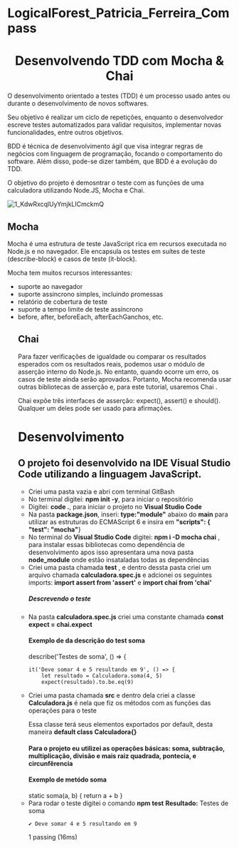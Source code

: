 # LogicalForest_Patricia_Ferreira_Compass

<h1 align="center">Desenvolvendo TDD com Mocha & Chai</h1>

<p>O desenvolvimento orientado a testes (TDD) é um processo usado antes ou durante o desenvolvimento de novos softwares. <p>Seu objetivo é realizar um ciclo de repetições, enquanto o desenvolvedor escreve testes automatizados para validar requisitos, implementar novas funcionalidades, entre outros objetivos.</p>

<p>BDD é técnica de desenvolvimento ágil que visa integrar regras de negócios com linguagem de programação, focando o comportamento do software. Além disso, pode-se dizer também, que BDD é a evolução do TDD.</p>

O objetivo do projeto é demosntrar o teste com as funções de uma calculadora utilizando Node.JS, Mocha e Chai.

![1_KdwRxcqlUyYmjkLICmckmQ](https://user-images.githubusercontent.com/65580919/187076167-334a42d6-dd78-4328-bc92-e050a2253ab6.png)

<h2>Mocha</h2>
Mocha é uma estrutura de teste JavaScript rica em recursos executada no Node.js e no navegador. Ele encapsula os testes em suítes de teste (describe-block) e casos de teste (it-block).

Mocha tem muitos recursos interessantes:
<ul>
<li>suporte ao navegador</li>
<li>suporte assíncrono simples, incluindo promessas</li>
<li>relatório de cobertura de teste</li>
<li>suporte a tempo limite de teste assíncrono</li>
<li>before, after, beforeEach, afterEachGanchos, etc.</li>

<h2>Chai</h2>
Para fazer verificações de igualdade ou comparar os resultados esperados com os resultados reais, podemos usar o módulo de asserção interno do Node.js. No entanto, quando ocorre um erro, os casos de teste ainda serão aprovados. Portanto, Mocha recomenda usar outras bibliotecas de asserção e, para este tutorial, usaremos Chai .

Chai expõe três interfaces de asserção: expect(), assert() e should(). Qualquer um deles pode ser usado para afirmações.

<h1>Desenvolvimento</h1>
<h2>O projeto foi desenvolvido na IDE <b>Visual Studio Code</b>  utilizando a linguagem JavaScript.</h2>

<ul>
<li> Criei uma pasta vazia e abri com terminal GitBash</li>
<li> No terminal digitei: <b>npm init -y</b>, para iniciar o repositório</li>
<li> Digitei: <b>code .</b>, para iniciar o projeto no <b>Visual Studio Code</b></li>
<li> Na pasta <b>package.json</b>, inseri:  <b>type:"module"</b> abaixo do <b>main</b> para utilizar as estruturas do ECMAScript 6 e insira em <b> "scripts": {
    "test": "mocha"</b>}</li>

<li> No terminal do <b>Visual Studio Code</b> digitei: <b>npm i -D mocha chai</b> , para instalar essas bibliotecas como dependência de desenvolvimento apos isso apresentara uma nova pasta <b>node_module</b> onde estão insataladas todas as dependências</li> 
<li> Criei uma pasta chamada <b>test</b> , e dentro dessta pasta criei um arquivo chamada <b>calculadora.spec.js</b> e adcionei os seguintes imports: <b>import assert from 'assert'</b> e <b> import chai from 'chai'</b> </li>
<h5>Descrevendo o teste</h5>
<li>Na pasta <b>calculadora.spec.js</b> criei uma constante chamada <b>const expect = chai.expect</b></li>
<h4>Exemplo de da descrição do test soma</h4>
describe('Testes de soma', () => {


    it('Deve somar 4 e 5 resultando em 9', () => {
        let resultado = Calculadora.soma(4, 5)
        expect(resultado).to.be.eq(9)

<li>Criei uma pasta chamada <b>src</b> e dentro dela criei a classe <b>Calculadora.js</b> é nela que fiz os métodos com as funções das operações para o teste</li>
<p> Essa classe terá seus elementos exportados por default, desta maneira <b> default class Calculadora{}</b> </p>
<h4> Para o projeto eu utilizei as operações básicas: soma, subtração, multiplicação, divisão e mais raiz quadrada, pontecia, e circunfêrencia</h4>
<h4>Exemplo de metódo soma </h4>
static soma(a, b) {
        return a + b
    }
    <li> Para rodar o teste digitei o comando <b>npm test</b>
    <b>Resultado:</b>
      Testes de soma

    ✔ Deve somar 4 e 5 resultando em 9


  1 passing (16ms)







